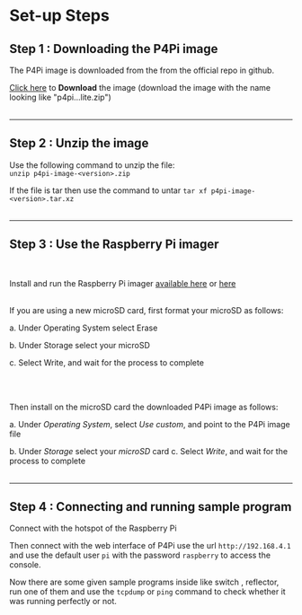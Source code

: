 # Set-up Steps

## Step 1 : Downloading the P4Pi image

The P4Pi image is downloaded from the from the official repo in github.

[Click here](https://github.com/p4lang/p4pi/releases/tag/sigcomm2022) to **Download** the image (download the image with the name looking like "p4pi...lite.zip")
</br>
</br>

---

## Step 2 : Unzip the image

Use the following command to unzip the file:\
`unzip p4pi-image-<version>.zip`
</br>

If the file is tar then use the command to untar
`tar xf p4pi-image-<version>.tar.xz`
</br>
</br>

---

## Step 3 : Use the Raspberry Pi imager

</br>

Install and run the Raspberry Pi imager [ available here](https://www.raspberrypi.com/software/) or [here](https://github.com/raspberrypi/rpi-imager/releases)
</br>
</br>

If you are using a new microSD card, first format your microSD as follows:

a. Under Operating System select Erase

b. Under Storage select your microSD

c. Select Write, and wait for the process to complete

</br>
</br>

Then install on the microSD card the downloaded P4Pi image as follows:

a. Under _Operating System_, select _Use custom_, and point to the P4Pi image file

b. Under _Storage_ select your _microSD_ card
c. Select _Write_, and wait for the process to complete
</br>
</br>

---

## Step 4 : Connecting and running sample program

Connect with the hotspot of the Raspberry Pi

Then connect with the web interface of P4Pi use the url `http://192.168.4.1` and use the default user `pi` with the password `raspberry` to access the console.

Now there are some given sample programs inside like switch , reflector, run one of them and use the `tcpdump` or `ping` command to check whether it was running perfectly or not.
